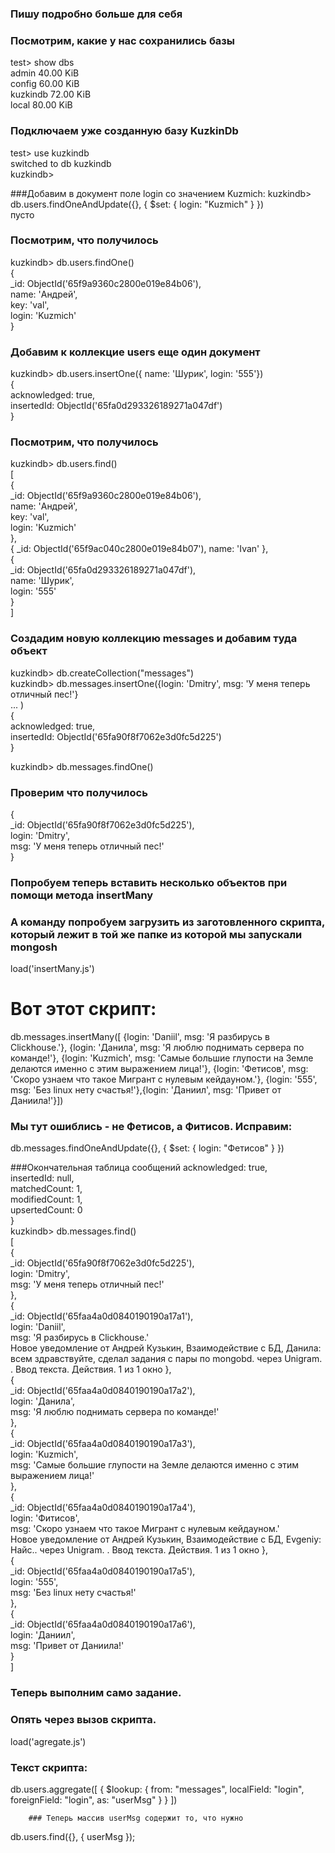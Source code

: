 ### Пишу подробно больше для себя
### Посмотрим, какие у нас сохранились базы
test> show dbs                                                                                                          
	admin     40.00 KiB                                                                                                     
config    60.00 KiB                                                                                                     
kuzkindb  72.00 KiB                                                                                                     
local     80.00 KiB                                                                                                     

### Подключаем  уже созданную базу KuzkinDb
test> use kuzkindb                                                                                                      
switched to db kuzkindb                                                                                                 
kuzkindb>                                                                                                               

###Добавим в документ поле login со значением Kuzmich:
kuzkindb> db.users.findOneAndUpdate({}, { $set: { login: "Kuzmich" } })                                                 
пусто
### Посмотрим, что получилось
kuzkindb> db.users.findOne()                                                                                            
{                                                                                                                       
  _id: ObjectId('65f9a9360c2800e019e84b06'),                                                                            
  name: 'Андрей',                                                                                                       
  key: 'val',                                                                                                           
  login: 'Kuzmich'                                                                                                      
}                                                                                                                       
### Добавим к коллекцие users еще один документ
kuzkindb> db.users.insertOne({ name: 'Шурик', login: '555'})                                                            
{                                                                                                                       
  acknowledged: true,                                                                                                   
  insertedId: ObjectId('65fa0d293326189271a047df')                                                                      
}                                                                                                                       

### Посмотрим, что получилось
kuzkindb> db.users.find()                                                                                               
[                                                                                                                       
  {                                                                                                                     
    _id: ObjectId('65f9a9360c2800e019e84b06'),                                                                          
    name: 'Андрей',                                                                                                     
    key: 'val',                                                                                                         
    login: 'Kuzmich'                                                                                                    
  },                                                                                                                    
  { _id: ObjectId('65f9ac040c2800e019e84b07'), name: 'Ivan' },                                                          
  {                                                                                                                     
    _id: ObjectId('65fa0d293326189271a047df'),                                                                          
    name: 'Шурик',                                                                                                      
    login: '555'                                                                                                        
  }                                                                                                                     
]                                                                                                                       

### Создадим новую коллекцию  messages  и добавим туда объект
kuzkindb> db.createCollection("messages")                                                                               
kuzkindb> db.messages.insertOne({login: 'Dmitry', msg: 'У меня теперь отличный пес!'}                                   
... )                                                                                                                   
{                                                                                                                       
  acknowledged: true,                                                                                                   
  insertedId: ObjectId('65fa90f8f7062e3d0fc5d225')                                                                      
}                                                                                                                       

kuzkindb> db.messages.findOne()                                                                                         
### Проверим что получилось
{                                                                                                                       
  _id: ObjectId('65fa90f8f7062e3d0fc5d225'),                                                                            
  login: 'Dmitry',                                                                                                      
  msg: 'У меня теперь отличный пес!'                                                                                    
}                                                                                                                       
### Попробуем теперь вставить несколько объектов при помощи метода insertMany
### А команду попробуем загрузить из заготовленного скрипта, который лежит в той же папке из которой мы запускали mongosh
load('insertMany.js')

# Вот этот скрипт:
db.messages.insertMany([
{login: 'Daniil', msg: 'Я разбирусь в Clickhouse.'},
{login: 'Данила', msg: 'Я люблю поднимать сервера по команде!'},
{login: 'Kuzmich', msg: 'Самые большие глупости на Земле делаются именно с этим выражением лица!'},
{login: 'Фетисов', msg: 'Скоро узнаем что такое Мигрант с нулевым кейдауном.'},
{login: '555', msg: 'Без linux нету счастья!'},{login: 'Даниил', msg: 'Привет от Даниила!'}])
### Мы тут ошиблись - не Фетисов, а Фитисов. Исправим:
db.messages.findOneAndUpdate({}, { $set: { login: "Фетисов" } })

###Окончательная таблица сообщений
  acknowledged: true,                                                                                                                                        
  insertedId: null,                                                                                                                                          
  matchedCount: 1,                                                                                                                                           
  modifiedCount: 1,                                                                                                                                          
  upsertedCount: 0                                                                                                                                           
}                                                                                                                                                            
kuzkindb> db.messages.find()                                                                                                                                 
[                                                                                                                                                            
  {                                                                                                                                                          
    _id: ObjectId('65fa90f8f7062e3d0fc5d225'),                                                                                                               
    login: 'Dmitry',                                                                                                                                         
    msg: 'У меня теперь отличный пес!'                                                                                                                       
  },                                                                                                                                                         
  {                                                                                                                                                          
    _id: ObjectId('65faa4a0d0840190190a17a1'),                                                                                                               
    login: 'Daniil',                                                                                                                                         
    msg: 'Я разбирусь в Clickhouse.'                                                                                                                         
Новое уведомление от Андрей Кузькин, Взаимодействие с БД, Данила: ​всем здравствуйте, сделал задания с пары по mongobd. через Unigram. . Ввод текста. Действия. 1 из 1  окно
  },                                                                                                                                                         
  {                                                                                                                                                          
    _id: ObjectId('65faa4a0d0840190190a17a2'),                                                                                                               
    login: 'Данила',                                                                                                                                         
    msg: 'Я люблю поднимать сервера по команде!'                                                                                                             
  },                                                                                                                                                         
  {                                                                                                                                                          
    _id: ObjectId('65faa4a0d0840190190a17a3'),                                                                                                               
    login: 'Kuzmich',                                                                                                                                        
    msg: 'Самые большие глупости на Земле делаются именно с этим выражением лица!'                                                                           
  },                                                                                                                                                         
  {                                                                                                                                                          
    _id: ObjectId('65faa4a0d0840190190a17a4'),                                                                                                               
    login: 'Фитисов',                                                                                                                                        
    msg: 'Скоро узнаем что такое Мигрант с нулевым кейдауном.'                                                                                               
Новое уведомление от Андрей Кузькин, Взаимодействие с БД, Evgeniy: ​Найс.. через Unigram. . Ввод текста. Действия. 1 из 1  окно
  },                                                                                                                                                         
  {                                                                                                                                                          
    _id: ObjectId('65faa4a0d0840190190a17a5'),                                                                                                               
    login: '555',                                                                                                                                            
    msg: 'Без linux нету счастья!'                                                                                                                           
  },                                                                                                                                                         
  {                                                                                                                                                          
    _id: ObjectId('65faa4a0d0840190190a17a6'),                                                                                                               
    login: 'Даниил',                                                                                                                                         
    msg: 'Привет от Даниила!'                                                                                                                                
  }                                                                                                                                                          
]                                                                                                                                                            


###  Теперь выполним само задание.
### Опять через вызов скрипта.
load('agregate.js')
### Текст скрипта:
db.users.aggregate([
  {
    $lookup: {
      from: "messages",
      localField: "login",
      foreignField: "login",
      as: "userMsg"
    }
  }
])


		### Теперь массив userMsg содержит то, что нужно
db.users.find({}, { userMsg });